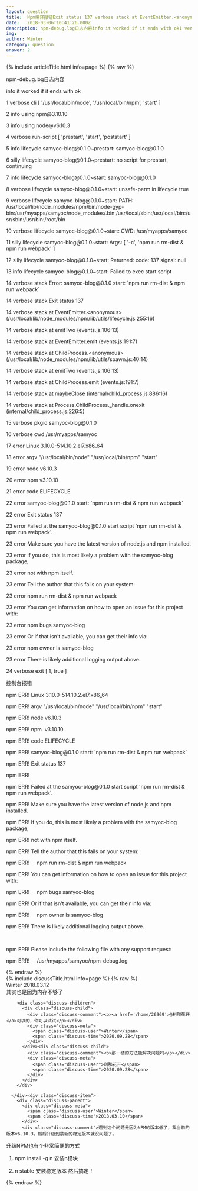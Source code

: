 ```yaml
---
layout: question
title:  Npm编译报错Exit status 137 verbose stack at EventEmitter.<anonymous> 
date:   2018-03-06T10:41:26.000Z
description: npm-debug.log日志内容info it worked if it ends with ok1 verbose cli \[ '/usr/local/bi...
img: 
author: Winter
category: question
answer: 2
---
```

<div class="article-root">
  <div class="article">
    {% include articleTitle.html info=page %}
    {% raw %}
    <div class="article-content"><p>npm-debug.log日志内容</p>

<p>info it worked if it ends with ok</p>

<p>1 verbose cli [ &#39;/usr/local/bin/node&#39;, &#39;/usr/local/bin/npm&#39;, &#39;start&#39; ]</p>

<p>2 info using npm@3.10.10</p>

<p>3 info using node@v6.10.3</p>

<p>4 verbose run-script [ &#39;prestart&#39;, &#39;start&#39;, &#39;poststart&#39; ]</p>

<p>5 info lifecycle samyoc-blog@0.1.0~prestart: samyoc-blog@0.1.0</p>

<p>6 silly lifecycle samyoc-blog@0.1.0~prestart: no script for prestart, continuing</p>

<p>7 info lifecycle samyoc-blog@0.1.0~start: samyoc-blog@0.1.0</p>

<p>8 verbose lifecycle samyoc-blog@0.1.0~start: unsafe-perm in lifecycle true</p>

<p>9 verbose lifecycle samyoc-blog@0.1.0~start: PATH: /usr/local/lib/node_modules/npm/bin/node-gyp-bin:/usr/myapps/samyoc/node_modules/.bin:/usr/local/sbin:/usr/local/bin:/usr/sbin:/usr/bin:/root/bin</p>

<p>10 verbose lifecycle samyoc-blog@0.1.0~start: CWD: /usr/myapps/samyoc</p>

<p>11 silly lifecycle samyoc-blog@0.1.0~start: Args: [ &#39;-c&#39;, &#39;npm run rm-dist &amp; npm run webpack&#39; ]</p>

<p>12 silly lifecycle samyoc-blog@0.1.0~start: Returned: code: 137 signal: null</p>

<p>13 info lifecycle samyoc-blog@0.1.0~start: Failed to exec start script</p>

<p>14 verbose stack Error: samyoc-blog@0.1.0 start: `npm run rm-dist &amp; npm run webpack`</p>

<p>14 verbose stack Exit status 137</p>

<p>14 verbose stack at EventEmitter.&lt;anonymous&gt; (/usr/local/lib/node_modules/npm/lib/utils/lifecycle.js:255:16)</p>

<p>14 verbose stack at emitTwo (events.js:106:13)</p>

<p>14 verbose stack at EventEmitter.emit (events.js:191:7)</p>

<p>14 verbose stack at ChildProcess.&lt;anonymous&gt; (/usr/local/lib/node_modules/npm/lib/utils/spawn.js:40:14)</p>

<p>14 verbose stack at emitTwo (events.js:106:13)</p>

<p>14 verbose stack at ChildProcess.emit (events.js:191:7)</p>

<p>14 verbose stack at maybeClose (internal/child_process.js:886:16)</p>

<p>14 verbose stack at Process.ChildProcess._handle.onexit (internal/child_process.js:226:5)</p>

<p>15 verbose pkgid samyoc-blog@0.1.0</p>

<p>16 verbose cwd /usr/myapps/samyoc</p>

<p>17 error Linux 3.10.0-514.10.2.el7.x86_64</p>

<p>18 error argv &quot;/usr/local/bin/node&quot; &quot;/usr/local/bin/npm&quot; &quot;start&quot;</p>

<p>19 error node v6.10.3</p>

<p>20 error npm v3.10.10</p>

<p>21 error code ELIFECYCLE</p>

<p>22 error samyoc-blog@0.1.0 start: `npm run rm-dist &amp; npm run webpack`</p>

<p>22 error Exit status 137</p>

<p>23 error Failed at the samyoc-blog@0.1.0 start script &#39;npm run rm-dist &amp; npm run webpack&#39;.</p>

<p>23 error Make sure you have the latest version of node.js and npm installed.</p>

<p>23 error If you do, this is most likely a problem with the samyoc-blog package,</p>

<p>23 error not with npm itself.</p>

<p>23 error Tell the author that this fails on your system:</p>

<p>23 error npm run rm-dist &amp; npm run webpack</p>

<p>23 error You can get information on how to open an issue for this project with:</p>

<p>23 error npm bugs samyoc-blog</p>

<p>23 error Or if that isn&#39;t available, you can get their info via:</p>

<p>23 error npm owner ls samyoc-blog</p>

<p>23 error There is likely additional logging output above.</p>

<p>24 verbose exit [ 1, true ]</p>

<p>控制台报错</p>

<p>npm ERR! Linux 3.10.0-514.10.2.el7.x86_64</p>

<p>npm ERR! argv &quot;/usr/local/bin/node&quot; &quot;/usr/local/bin/npm&quot; &quot;start&quot;</p>

<p>npm ERR! node v6.10.3</p>

<p>npm ERR! npm&nbsp; v3.10.10</p>

<p>npm ERR! code ELIFECYCLE</p>

<p>npm ERR! samyoc-blog@0.1.0 start: `npm run rm-dist &amp; npm run webpack`</p>

<p>npm ERR! Exit status 137</p>

<p>npm ERR!&nbsp;</p>

<p>npm ERR! Failed at the samyoc-blog@0.1.0 start script &#39;npm run rm-dist &amp; npm run webpack&#39;.</p>

<p>npm ERR! Make sure you have the latest version of node.js and npm installed.</p>

<p>npm ERR! If you do, this is most likely a problem with the samyoc-blog package,</p>

<p>npm ERR! not with npm itself.</p>

<p>npm ERR! Tell the author that this fails on your system:</p>

<p>npm ERR! &nbsp; &nbsp; npm run rm-dist &amp; npm run webpack</p>

<p>npm ERR! You can get information on how to open an issue for this project with:</p>

<p>npm ERR! &nbsp; &nbsp; npm bugs samyoc-blog</p>

<p>npm ERR! Or if that isn&#39;t available, you can get their info via:</p>

<p>npm ERR! &nbsp; &nbsp; npm owner ls samyoc-blog</p>

<p>npm ERR! There is likely additional logging output above.</p>

<p>&nbsp;</p>

<p>npm ERR! Please include the following file with any support request:</p>

<p>npm ERR! &nbsp; &nbsp; /usr/myapps/samyoc/npm-debug.log</p>
</div>
    {% endraw %}
  </div>

  <div class="discuss-wrapper">
    {% include discussTitle.html info=page %}
    {% raw %}
    <div class="discuss-item">
        <div class="discuss-parent">
          <div class="discuss-meta">
            <span class="discuss-user">Winter</span>
            <span class="discuss-time">2018.03.12</span>
          </div>
          <div class="discuss-comment">其实也是因为内存不够了</div>
        </div>
        
        <div class="discuss-children">
          <div class="discuss-child">
            <div class="discuss-comment"><p><a href='/home/26969'>@刹那花开</a>可以的，你可以试试</p></div>
            <div class="discuss-meta">
              <span class="discuss-user">Winter</span>
              <span class="discuss-time">2020.09.28</span>
            </div>
          </div><div class="discuss-child">
            <div class="discuss-comment"><p>那一楼的方法能解决问题吗</p></div>
            <div class="discuss-meta">
              <span class="discuss-user">刹那花开</span>
              <span class="discuss-time">2020.09.28</span>
            </div>
          </div>
        </div>
        
      </div><div class="discuss-item">
        <div class="discuss-parent">
          <div class="discuss-meta">
            <span class="discuss-user">Winter</span>
            <span class="discuss-time">2018.03.10</span>
          </div>
          <div class="discuss-comment">遇到这个问题是因为NPM的版本低了，我当前的版本v6.10.3，然后升级到最新的稳定版本就没问题了。

升级NPM也有个非常简便的方式
1.  npm install -g n   安装n模块
2.  n stable   安装稳定版本
然后搞定！</div>
        </div>
        
      </div>
    {% endraw %}
  </div>
<div>
